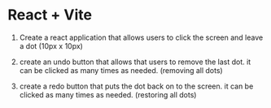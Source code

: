 # React + Vite

1. Create a react application that allows users to click the screen and leave a dot (10px x 10px)

2. create an undo button that allows that users to remove the last dot. it can be clicked as many times as needed. (removing all dots)

3. create a redo button that puts the dot back on to the screen. it can be clicked as many times as needed. (restoring all dots)
